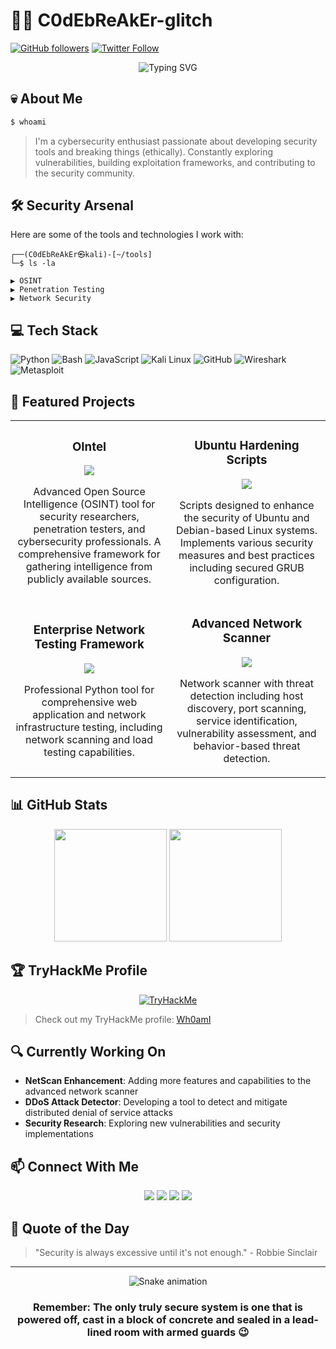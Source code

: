 # 👨‍💻 C0dEbReAkEr-glitch

[![GitHub followers](https://img.shields.io/github/followers/C0dEbReAkEr-glitch?style=social)](https://github.com/C0dEbReAkEr-glitch)
[![Twitter Follow](https://img.shields.io/twitter/follow/3FOXshield1?style=social)](https://x.com/3FOXshield1)

<div align="center">
  <img src="https://readme-typing-svg.herokuapp.com?font=Fira+Code&weight=600&size=28&pause=1000&color=00C647&center=true&vCenter=true&random=false&width=500&lines=Cyber+Security+Enthusiast;Security+Tool+Developer;Vulnerability+Researcher;Ethical+Hacker;CTF+Player" alt="Typing SVG" />
</div>

## 💀 About Me

```bash
$ whoami
```

> I'm a cybersecurity enthusiast passionate about developing security tools and breaking things (ethically). Constantly exploring vulnerabilities, building exploitation frameworks, and contributing to the security community.

## 🛠️ Security Arsenal

Here are some of the tools and technologies I work with:

```
┌──(C0dEbReAkEr㉿kali)-[~/tools]
└─$ ls -la

▶️ OSINT
▶️ Penetration Testing 
▶️ Network Security
```

## 💻 Tech Stack

![Python](https://img.shields.io/badge/Python-3776AB?style=for-the-badge&logo=python&logoColor=white)
![Bash](https://img.shields.io/badge/Bash-4EAA25?style=for-the-badge&logo=gnu-bash&logoColor=white)
![JavaScript](https://img.shields.io/badge/JavaScript-F7DF1E?style=for-the-badge&logo=javascript&logoColor=black)
![Kali Linux](https://img.shields.io/badge/Kali_Linux-557C94?style=for-the-badge&logo=kali-linux&logoColor=white)
![GitHub](https://img.shields.io/badge/GitHub-181717?style=for-the-badge&logo=github&logoColor=white)
![Wireshark](https://img.shields.io/badge/Wireshark-1679A7?style=for-the-badge&logo=wireshark&logoColor=white)
![Metasploit](https://img.shields.io/badge/Metasploit-E34F26?style=for-the-badge&logo=metasploit&logoColor=white)

## 🔐 Featured Projects

<table>
  <tr>
    <td width="50%">
      <h3 align="center">OIntel</h3>
      <div align="center">
        <a href="https://github.com/C0dEbReAkEr-glitch/OIntel" target="_blank"><img src="https://img.shields.io/badge/CODE-80ffaa?style=for-the-badge&logo=github&logoColor=black"></a>
        <p>Advanced Open Source Intelligence (OSINT) tool for security researchers, penetration testers, and cybersecurity professionals. A comprehensive framework for gathering intelligence from publicly available sources.</p>
      </div>
    </td>
    <td width="50%">
      <h3 align="center">Ubuntu Hardening Scripts</h3>
      <div align="center">
        <a href="https://github.com/C0dEbReAkEr-glitch/Linux_security_harden" target="_blank"><img src="https://img.shields.io/badge/CODE-ff6680?style=for-the-badge&logo=github&logoColor=black"></a>
        <p>Scripts designed to enhance the security of Ubuntu and Debian-based Linux systems. Implements various security measures and best practices including secured GRUB configuration.</p>
      </div>
    </td>
  </tr>
  <tr>
    <td width="50%">
      <h3 align="center">Enterprise Network Testing Framework</h3>
      <div align="center">
        <a href="#" target="_blank"><img src="https://img.shields.io/badge/CODE-80aaff?style=for-the-badge&logo=github&logoColor=black"></a>
        <p>Professional Python tool for comprehensive web application and network infrastructure testing, including network scanning and load testing capabilities.</p>
      </div>
    </td>
    <td width="50%">
      <h3 align="center">Advanced Network Scanner</h3>
      <div align="center">
        <a href="#" target="_blank"><img src="https://img.shields.io/badge/CODE-ffaa80?style=for-the-badge&logo=github&logoColor=black"></a>
        <p>Network scanner with threat detection including host discovery, port scanning, service identification, vulnerability assessment, and behavior-based threat detection.</p>
      </div>
    </td>
  </tr>
</table>

## 📊 GitHub Stats

<div align="center">
  <img height="180em" src="https://github-readme-stats.vercel.app/api?username=C0dEbReAkEr-glitch&show_icons=true&theme=dark&include_all_commits=true&count_private=true"/>
  <img height="180em" src="https://github-readme-stats.vercel.app/api/top-langs/?username=C0dEbReAkEr-glitch&layout=compact&langs_count=7&theme=dark"/>
</div>

## 🏆 TryHackMe Profile

<div align="center">
  <a href="https://tryhackme.com/p/Wh0amI" target="_blank">
    <img src="https://tryhackme-badges.s3.amazonaws.com/Wh0amI.png" alt="TryHackMe">
  </a>
</div>

> Check out my TryHackMe profile: [Wh0amI](https://tryhackme.com/p/Wh0amI)


## 🔍 Currently Working On

- **NetScan Enhancement**: Adding more features and capabilities to the advanced network scanner
- **DDoS Attack Detector**: Developing a tool to detect and mitigate distributed denial of service attacks
- **Security Research**: Exploring new vulnerabilities and security implementations

## 📫 Connect With Me

<div align="center">
  <a href="https://x.com/3FOXshield1" target="_blank"><img src="https://img.shields.io/badge/Twitter-1DA1F2?style=for-the-badge&logo=twitter&logoColor=white" target="_blank"></a>
  <a href="https://linkedin.com/in/" target="_blank"><img src="https://img.shields.io/badge/LinkedIn-0077B5?style=for-the-badge&logo=linkedin&logoColor=white" target="_blank"></a>
  <a href="https://discord.gg/" target="_blank"><img src="https://img.shields.io/badge/Discord-7289DA?style=for-the-badge&logo=discord&logoColor=white" target="_blank"></a>
  <a href="https://medium.com/@mail4khemendra" target="_blank"><img src="https://img.shields.io/badge/Medium-12100E?style=for-the-badge&logo=medium&logoColor=white" target="_blank"></a>
</div>

## 📜 Quote of the Day

> "Security is always excessive until it's not enough." - Robbie Sinclair

---

<div align="center">
  <img src="https://github.com/C0dEbReAkEr-glitch/C0dEbReAkEr-glitch/blob/output/github-contribution-grid-snake.svg" alt="Snake animation" />
</div>

<div align="center">
  <h3>Remember: The only truly secure system is one that is powered off, cast in a block of concrete and sealed in a lead-lined room with armed guards 😉</h3>
</div>
